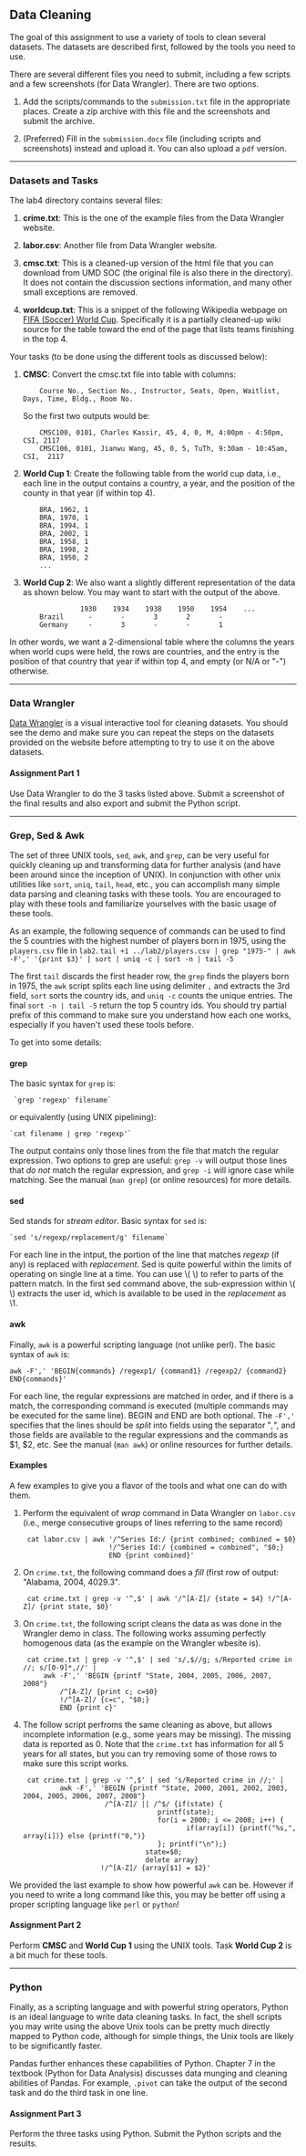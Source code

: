 ## Data Cleaning

The goal of this assignment to use a variety of tools to clean several datasets. The datasets are described first, followed
by the tools you need to use. 

There are several different files you need to submit, including a few scripts and a few screenshots (for Data Wrangler). There are two options.

1. Add the scripts/commands to the `submission.txt` file in the appropriate places. Create a zip archive with this file and the screenshots and submit the archive.

1. (Preferred) Fill in the `submission.docx` file (including scripts and screenshots) instead and upload it. You can also upload a `pdf` version.

---

### Datasets and Tasks

The lab4 directory contains several files:

1. **crime.txt**: This is the one of the example files from the Data Wrangler website.

1. **labor.csv**: Another file from Data Wrangler website.

1. **cmsc.txt**: This is a cleaned-up version of the html file that you can download from UMD SOC (the original file is also there in the directory). It does not contain the discussion sections information, and many other small exceptions are removed. 

2. **worldcup.txt**: This is a snippet of the following Wikipedia webpage on [FIFA (Soccer) World Cup](http://en.wikipedia.org/wiki/FIFA_World_Cup). Specifically it is a partially cleaned-up wiki source for the table toward the end of the page that lists teams finishing in the top 4. 

Your tasks (to be done using the different tools as discussed below):

1. **CMSC**: Convert the cmsc.txt file into table with columns: 

           Course No., Section No., Instructor, Seats, Open, Waitlist, Days, Time, Bldg., Room No.
   So the first two outputs would be:

           CMSC100, 0101, Charles Kassir, 45, 4, 0, M, 4:00pm - 4:50pm, CSI, 2117
           CMSC106, 0101, Jianwu Wang, 45, 0, 5, TuTh, 9:30am - 10:45am, CSI,  2117

1. **World Cup 1**: Create the following table from the world cup data, i.e., each line in the output contains a country, a year, and the position of the county in that year (if within top 4).

           BRA, 1962, 1
           BRA, 1970, 1
           BRA, 1994, 1
           BRA, 2002, 1
           BRA, 1958, 1
           BRA, 1998, 2
           BRA, 1950, 2
           ...

1. **World Cup 2**: We also want a slightly different representation of the data as shown below. You may want to start with the output of the above.

                     1930    1934    1938    1950    1954    ...
           Brazil      -       -       3       2       -
           Germany     -       3       -       -       1
In other words, we want a 2-dimensional table where the columns the years when world cups were held, the rows are countries, and the entry is the position of that country that year if within top 4, and empty (or N/A or "-") otherwise.
            

---

### Data Wrangler

[Data Wrangler](http://vis.stanford.edu/wrangler/app/) is a visual interactive tool for cleaning datasets. You should see the demo
and make sure you can repeat the steps on the datasets provided on the website before attempting to try to use it on the above
datasets.

#### Assignment Part 1
Use Data Wrangler to do the 3 tasks listed above. Submit a screenshot of the final results and also export and submit the Python script.

---

### Grep, Sed & Awk

The set of three UNIX tools, `sed`, `awk`, and `grep`, can be very useful for quickly cleaning up and transforming data for further analysis
(and have been around since the inception of UNIX). 
In conjunction with other unix utilities like `sort`, `uniq`, `tail`, `head`, etc., you can accomplish many simple data parsing and cleaning 
tasks with these tools. 
You are encouraged to play with these tools and familiarize yourselves with the basic usage of these tools.


As an example, the following sequence of commands can be used to find the 5 countries with the highest number of players born in 1975, using the `players.csv` file in `lab2`.
	`tail +1 ../lab2/players.csv | grep "1975-" | awk -F',' '{print $3}' | sort | uniq -c | sort -n | tail -5`
    
The first `tail` discards the first header row, the `grep` finds the players born in 1975, the `awk` script splits each line using delimiter `,` and extracts the 3rd field, `sort` sorts the country ids, and
`uniq -c` counts the unique entries. The final `sort -n | tail -5` return the top 5 country ids. You should try partial prefix of this command to make sure you understand how each one works, especially if you
haven't used these tools before.

To get into some details:

#### grep

The basic syntax for `grep` is: 

	 `grep 'regexp' filename`

or equivalently (using UNIX pipelining):

	`cat filename | grep 'regexp'`

The output contains only those lines from the file that match the regular expression. Two options to grep are useful: `grep -v` will output those lines that
*do not* match the regular expression, and `grep -i` will ignore case while matching. See the manual (`man grep`) (or online resources) for more details.

#### sed
Sed stands for _stream editor_. Basic syntax for `sed` is:

	`sed 's/regexp/replacement/g' filename`

For each line in the intput, the portion of the line that matches _regexp_ (if any) is replaced with _replacement_. Sed is quite powerful within the limits of
operating on single line at a time. You can use \\( \\) to refer to parts of the pattern match. In the first sed command above, the sub-expression within \\( \\)
extracts the user id, which is available to be used in the _replacement_ as \1. 


#### awk 

Finally, `awk` is a powerful scripting language (not unlike perl). The basic syntax of `awk` is: 

	awk -F',' 'BEGIN{commands} /regexp1/ {command1} /regexp2/ {command2} END{commands}' 

For each line, the regular expressions are matched in order, and if there is a match, the corresponding command is executed (multiple commands may be executed
for the same line). BEGIN and END are both optional. The `-F','` specifies that the lines should be _split_ into fields using the separator "_,_", and those fields are available to the regular
expressions and the commands as $1, $2, etc. See the manual (`man awk`) or online resources for further details. 



#### Examples 

A few examples to give you a flavor of the tools and what one can do with them.

1. Perform the equivalent of _wrap_ command in Data Wrangler on `labor.csv` (i.e., merge consecutive groups of lines referring to the same record)

    	cat labor.csv | awk '/^Series Id:/ {print combined; combined = $0} 
                            !/^Series Id:/ {combined = combined", "$0;}
    	                    END {print combined}'

1. On  `crime.txt`, the following command does a _fill_ (first row of output: "Alabama, 2004, 4029.3".

    	cat crime.txt | grep -v '^,$' | awk '/^[A-Z]/ {state = $4} !/^[A-Z]/ {print state, $0}'
    
1. On `crime.txt`, the following script cleans the data as was done in the Wrangler demo in class. The following works assuming perfectly homogenous data (as the example on the Wrangler wbesite is).

    	cat crime.txt | grep -v '^,$' | sed 's/,$//g; s/Reported crime in //; s/[0-9]*,//' | 
            awk -F',' 'BEGIN {printf "State, 2004, 2005, 2006, 2007, 2008"} 
                /^[A-Z]/ {print c; c=$0}  
                !/^[A-Z]/ {c=c", "$0;}    
                END {print c}'

1. The follow script perfroms the same cleaning as above, but allows incomplete information (e.g., some years may be missing). The missing data is reported as 0. Note that the `crime.txt` has information for
all 5 years for all states, but you can try removing some of those rows to make sure this script works.

    	cat crime.txt | grep -v '^,$' | sed 's/Reported crime in //;' | 
                awk -F',' 'BEGIN {printf "State, 2000, 2001, 2002, 2003, 2004, 2005, 2006, 2007, 2008"} 
                           /^[A-Z]/ || /^$/ {if(state) {
                                        printf(state); 
                                        for(i = 2000; i <= 2008; i++) {
                                               if(array[i]) {printf("%s,", array[i])} else {printf("0,")}
                                        }; printf("\n");} 
                                     state=$0; 
                                     delete array} 
                          !/^[A-Z]/ {array[$1] = $2}'

We provided the last example to show how powerful `awk` can be. However if you need to write a long command like this, you may be better
off using a proper scripting language like `perl` or `python`!

    
#### Assignment Part 2

Perform **CMSC** and **World Cup 1** using the UNIX tools. Task **World Cup 2** is a bit much for these tools.

---

### Python

Finally, as a scripting language and with powerful string operators, Python is an ideal language to write data cleaning tasks. In fact, the shell
scripts you may write using the above Unix tools can be pretty much directly mapped to Python code, although for simple things, the Unix tools are
likely to be significantly faster.

Pandas further enhances these capabilities of Python. Chapter 7 in the textbook (Python for Data Analysis) discusses data munging and cleaning abilities of
Pandas. For example, `.pivot` can take the output of the second task and do the third task in one line.

#### Assignment Part 3

Perform the three tasks using Python. Submit the Python scripts and the results.

